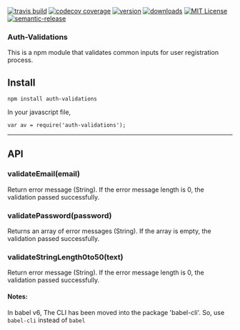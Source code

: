 [![travis build](https://img.shields.io/travis/yhagio/auth-validations.svg?style=flat-square)](https://travis-ci.org/yhagio/auth-validations)
[![codecov coverage](https://img.shields.io/codecov/c/github/yhagio/auth-validations.svg?style=flat-square)](https://codecov.io/github/yhagio/auth-validations)
[![version](https://img.shields.io/npm/v/auth-validations.svg?style=flat-square)](http://npm.im/auth-validations)
[![downloads](https://img.shields.io/npm/dm/auth-validations.svg?style=flat-square)](http://npm-stat.com/charts.html?package=auth-validations&from=2015-12-16)
[![MIT License](https://img.shields.io/npm/l/auth-validations.svg?style=flat-square)](http://opensource.org/licenses/MIT)
[![semantic-release](https://img.shields.io/badge/%20%20%F0%9F%93%A6%F0%9F%9A%80-semantic--release-e10079.svg?style=flat-square)](https://github.com/semantic-release/semantic-release)


### Auth-Validations
This is a npm module that validates common inputs for
user registration process.

## Install
```
npm install auth-validations
```
In your javascript file,
```
var av = require('auth-validations');
```
---

## API

### validateEmail(email)
Return error message (String). 
If the error message length is 0, the validation passed successfully.

### validatePassword(password)
Returns an array of error messages (String).
If the array is empty, the validation passed successfully.

### validateStringLength0to50(text)
Return error message (String).
If the error message length is 0, the validation passed successfully.

#### Notes:
In babel v6, The CLI has been moved into the package 'babel-cli'. So, use `babel-cli` instead of `babel`